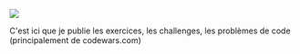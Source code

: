 ![](https://github.com/NoChip247/codechallenge/blob/c5f2660c720bc3542171a0f40ff27c1e5e050ad1/codewars_banner.png)

C'est ici que je publie les exercices, les challenges, les problèmes de code (principalement de codewars.com)
